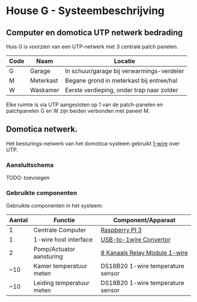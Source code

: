 # House G - Systeembeschrijving


## Computer en domotica UTP netwerk bedrading

Huis G is voorzien van een UTP-netwerk met 3 centrale patch panelen.

| Code | Naam      | Locatie |
| ---  | ---       | ---     |
| G    | Garage    | In schuur/garage bij verwarmings-verdeler |
| M    | Meterkast | Begane grond in meterkast bij entree/hal  |
| W    | Waskamer  | Eerste verdieping, onder trap naar zolder |

Elke ruimte is via UTP aangesloten op 1 van de patch-panelen en patchpanelen G en W zijn beiden verbonden met paneel M.


## Domotica netwerk.

Het besturings-netwerk van het domotica-systeem gebruikt [1-wire](https://en.wikipedia.org/wiki/1-Wire) over UTP.

### Aansluitschema

TODO: toevoegen

### Gebruikte componenten

Gebruikte componenten in het systeem:

| Aantal | Functie                    | Component/Apparaat |
| ---    |  ---                       |  ---               | 
|      1 | Centrale Computer          | [Raspberry PI 3](https://www.raspberrypi.org/) |
|      1 | 1-wire host interface      | [USB-to-1wire Convertor](http://denkovi.com/usb-to-one-wire-interface-adaptor-converter-thermometer) |
|      2 | Pomp/Actuator aansturing   | [8 Kanaals Relay Module 1-wire](http://denkovi.com/1-wire-eight-channel-relay-module-for-home-automation-with-din-box) |
|    ~10 | Kamer temperatuur meten    | DS18B20 1-wire temperature sensor |
|    ~10 | Leiding temperatuur meten  | DS18B20 1-wire temperature sensor |
